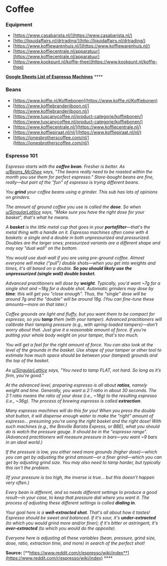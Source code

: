 # Coffee

### Equipment

* [https://www.casabarista.nl/](https://www.casabarista.nl/)
* [http://liquidaffairs.nl/drtrading/](http://liquidaffairs.nl/drtrading/)
* [https://www.koffiewarenhuis.nl/](https://www.koffiewarenhuis.nl/)
* [https://www.koffiecentrale.nl/apparatuur](https://www.koffiecentrale.nl/apparatuur)
* [https://www.kookpunt.nl/koffie-thee](https://www.kookpunt.nl/koffie-thee)

[**Google Sheets List of Espresso Machines**](https://docs.google.com/spreadsheets/d/1vJv2AGJ1ZSm1TSdoixfJADh5z1CAZjzqjmTz5vrKEj4/edit?usp=sharing) ****&#x20;

### Beans

* [https://www.koffie.nl/Koffiebonen](https://www.koffie.nl/Koffiebonen)
* [https://www.koffiebranderijboon.nl/](https://www.koffiebranderijboon.nl/)
* [https://www.tuscanycoffee.nl/product-categorie/koffiebonen/](https://www.tuscanycoffee.nl/product-categorie/koffiebonen/)
* [https://www.koffiecentrale.nl/](https://www.koffiecentrale.nl/)
* [https://www.koffiepiraat.nl/nl/](https://www.koffiepiraat.nl/nl/)
* [https://jonesbrotherscoffee.com/nl/](https://jonesbrotherscoffee.com/nl/)

### Espresso 101 <a href="#wiki_espresso_101" id="wiki_espresso_101"></a>

_Espresso starts with the **coffee bean**. Fresher is better. As_ [_u/Beans\_McGhee_](https://www.reddit.com/u/Beans\_McGhee) _says, "The beans really need to be roasted within the month you use them for perfect espresso." Store-bought beans are fine, really—but part of the "fun" of espresso is trying different beans._

_You **grind** your coffee beans using a grinder. This sub has lots of opinions on grinders._

_The amount of ground coffee you use is called the **dose**. So when_ [_u/SingularLattice_](https://www.reddit.com/u/SingularLattice) _says, "Make sure you have the right dose for your basket", that's what he means._

_A **basket** is the little metal cup that goes in your **portafilter**—that's the metal thing with a handle on it. Espresso machines often come with 4 baskets: a single and a double in both unpressurized and pressurized. Doubles are the larger ones; pressurized variants are a different shape and may say "dual wall" on the bottom._

_You would use dual-wall if you are using pre-ground coffee. Almost everyone will make ("pull") double shots—when you get into weights and times, it's all based on a double. **So you should likely use the unpressurized (single wall) double basket.**_

_Advanced practitioners will dose by **weight**. Typically, you'd want \~7g for a single shot and \~18g for a double shot. Automatic grinders may dose by **time**: this will get you "close enough". Thus, the "single" dose will be around 7g and the "double" will be around 18g. (You can fine-tune these amounts—more on that later.)_

_Coffee grounds are light and fluffy, but you want them to be compact for espresso, so you **tamp** them (with your tamper). Advanced practitioners will calibrate their tamping pressure (e.g., with spring-loaded tampers)—don't worry about that. Just give it a reasonable amount of force. If you're putting your whole body weight on your tamper, that's too much._

_You will get a feel for the right amount of force. You can also look at the level of the grounds in the basket. Use shape of your tamper or other tool to estimate how much space should be between your (tamped) grounds and the top of the basket._

_As_ [_u/SingularLattice_](https://www.reddit.com/u/SingularLattice) _says, "You need to tamp FLAT, not hard. So long as it’s firm, you’re good."_

_At the advanced level, preparing espresso is all about **ratios**, namely weight and time. Generally, you want a 2:1 ratio in about 30 seconds. The 2:1 ratio means the ratio of your dose (i.e., \~18g) to the resulting espresso (i.e., \~36g). The process of brewing espresso is called **extraction**._

_Many espresso machines will do this for you! When you press the double shot button, it will dispense enough water to make the "right" amount of espresso... presuming you're using the right basket and the right dose! With such machines (e.g., the Breville Barista Express, or BBE), what you should do is watch the pressure gauge. It should be in the "espresso range". (Advanced practitioners will measure pressure in bars—you want \~9 bars in an ideal world.)_

_If the pressure is low, you either need more grounds (higher dose)—which you can get by adjusting the grind amount—or a finer grind—which you can get by adjusting grind size. You may also need to tamp harder, but typically this isn't the problem._

_(If your pressure is too high, the inverse is true... but this doesn't happen very often.)_

_Every bean is different, and so needs different settings to produce a good result—in your case, to keep that pressure dial where you want it. The process of adjusting these different settings is called **dialing in**._

_Your goal here is a **well-extracted shot**. That's all about how it tastes! Espresso should be sweet and balanced. If it's sour, it's **under-extracted** (to which you would grind more and/or finer); if it's bitter or astringent, it's **over-extracted** (to which you would do the opposite)._

_Everyone here is adjusting all these variables (bean, pressure, grind size, dose, ratio, extraction time, and more) in search of the perfect shot!_

**Source:** [**https://www.reddit.com/r/espresso/wiki/index**](https://www.reddit.com/r/espresso/wiki/index) ****&#x20;
